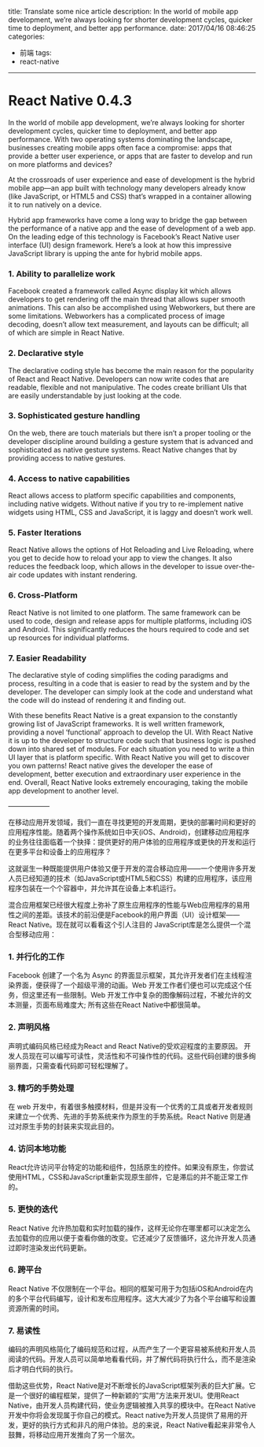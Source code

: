 title: Translate some nice article
description: In the world of mobile app development, we’re always looking for shorter development cycles, quicker time to deployment, and better app performance.
date: 2017/04/16 08:46:25
categories:
- 前端
tags:
- react-native

---

# React Native 0.4.3

In the world of mobile app development, we’re always looking for shorter development cycles, quicker time to deployment, and better app performance. With two operating systems dominating the landscape, businesses creating mobile apps often face a compromise: apps that provide a better user experience, or apps that are faster to develop and run on more platforms and devices?

At the crossroads of user experience and ease of development is the hybrid mobile app—an app built with technology many developers already know (like JavaScript, or HTML5 and CSS) that’s wrapped in a container allowing it to run natively on a device.

Hybrid app frameworks have come a long way to bridge the gap between the performance of a native app and the ease of development of a web app. On the leading edge of this technology is Facebook’s React Native user interface (UI) design framework. Here’s a look at how this impressive JavaScript library is upping the ante for hybrid mobile apps.


### 1. Ability to parallelize work
Facebook created a framework called Async display kit which allows developers to get rendering off the main thread that allows super smooth animations. This can also be accomplished using Webworkers, but there are some limitations. Webworkers has a complicated process of image decoding, doesn’t allow text measurement, and layouts can be difficult; all of which are simple in React Native.

### 2. Declarative style
The declarative coding style has become the main reason for the popularity of React and React Native. Developers can now write codes that are readable, flexible and not manipulative. The codes create brilliant UIs that are easily understandable by just looking at the code.

### 3. Sophisticated gesture handling
On the web, there are touch materials but there isn’t a proper tooling or the developer discipline around building a gesture system that is advanced and sophisticated as native gesture systems. React Native changes that by providing access to native gestures.

### 4. Access to native capabilities
React allows access to platform specific capabilities and components, including native widgets. Without native if you try to re-implement native widgets using HTML, CSS and JavaScript, it is laggy and doesn’t work well.

### 5. Faster Iterations
React Native allows the options of Hot Reloading and Live Reloading, where you get to decide how to reload your app to view the changes. It also reduces the feedback loop, which allows in the developer to issue over-the-air code updates with instant rendering.

### 6. Cross-Platform
React Native is not limited to one platform. The same framework can be used to code, design and release apps for multiple platforms, including iOS and Android. This significantly reduces the hours required to code and set up resources for individual platforms.

### 7. Easier Readability
The declarative style of coding simplifies the coding paradigms and process, resulting in a code that is easier to read by the system and by the developer. The developer can simply look at the code and understand what the code will do instead of rendering it and finding out.

With these benefits React Native is a great expansion to the constantly growing list of JavaScript frameworks. It is well written framework, providing a novel ‘functional’ approach to develop the UI. With React Native it is up to the developer to structure code such that business logic is pushed down into shared set of modules. For each situation you need to write a thin UI layer that is platform specific. With React Native you will get to discover you own patterns! React native gives the developer the ease of development, better execution and extraordinary user experience in the end. Overall, React Native looks extremely encouraging, taking the mobile app development to another level.


——————


在移动应用开发领域，我们一直在寻找更短的开发周期，更快的部署时间和更好的应用程序性能。随着两个操作系统如日中天(iOS、Android)，创建移动应用程序的业务往往面临着一个抉择：提供更好的用户体验的应用程序或更快的开发和运行在更多平台和设备上的应用程序？

这就诞生一种既能提供用户体验又便于开发的混合移动应用——一个使用许多开发人员已经知道的技术（如JavaScript或HTML5和CSS）构建的应用程序，该应用程序包装在一个个容器中，并允许其在设备上本机运行。

混合应用框架已经很大程度上弥补了原生应用程序的性能与Web应用程序的易用性之间的差距。该技术的前沿便是Facebook的用户界面（UI）设计框架——React Native。现在就可以看看这个引人注目的 JavaScript库是怎么提供一个混合型移动应用：

### 1. 并行化的工作

Facebook 创建了一个名为 Async 的界面显示框架，其允许开发者们在主线程渲染界面，便获得了一个超级平滑的动画。Web 开发工作者们便也可以完成这个任务，但这里还有一些限制。Web 开发工作中复杂的图像解码过程，不被允许的文本测量，页面布局难度大; 所有这些在React Native中都很简单。

### 2. 声明风格

声明式编码风格已经成为React and React Native的受欢迎程度的主要原因。 开发人员现在可以编写可读性，灵活性和不可操作性的代码。这些代码创建的很多绚丽界面，只需查看代码即可轻松理解了。

### 3. 精巧的手势处理

在 web 开发中，有着很多触摸材料，但是并没有一个优秀的工具或者开发者规则来建立一个优秀、先进的手势系统来作为原生的手势系统。React Native 则是通过对原生手势的封装来实现此目的。

### 4. 访问本地功能

React允许访问平台特定的功能和组件，包括原生的控件。如果没有原生，你尝试使用HTML，CSS和JavaScript重新实现原生部件，它是滞后的并不能正常工作的。

### 5. 更快的迭代

React Native 允许热加载和实时加载的操作，这样无论你在哪里都可以决定怎么去加载你的应用以便于查看你做的改变。它还减少了反馈循环，这允许开发人员通过即时渲染发出代码更新。

### 6. 跨平台

React Native 不仅限制在一个平台。相同的框架可用于为包括iOS和Android在内的多个平台代码编写，设计和发布应用程序。这大大减少了为各个平台编写和设置资源所需的时间。

### 7. 易读性

编码的声明风格简化了编码规范和过程，从而产生了一个更容易被系统和开发人员阅读的代码。开发人员可以简单地看看代码，并了解代码将执行什么，而不是渲染后才明白代码的执行。


借助这些优势，React Native是对不断增长的JavaScript框架列表的巨大扩展。它是一个很好的编程框架，提供了一种新颖的“实用”方法来开发UI。使用React Native，由开发人员构建代码，使业务逻辑被推入共享的模块中。在React Native开发中你将会发现属于你自己的模式。React native为开发人员提供了易用的开发，更好的执行方式和非凡的用户体验。总的来说，React Native看起来非常令人鼓舞，将移动应用开发推向了另一个层次。


